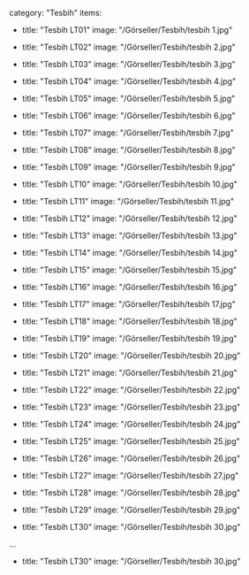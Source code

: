 category: "Tesbih"
items:
  - title: "Tesbih LT01"
    image: "/Görseller/Tesbih/tesbih 1.jpg"
  - title: "Tesbih LT02"
    image: "/Görseller/Tesbih/tesbih 2.jpg"
  - title: "Tesbih LT03"
    image: "/Görseller/Tesbih/tesbih 3.jpg"

  - title: "Tesbih LT04"
    image: "/Görseller/Tesbih/tesbih 4.jpg"
  - title: "Tesbih LT05"
    image: "/Görseller/Tesbih/tesbih 5.jpg"
  - title: "Tesbih LT06"
    image: "/Görseller/Tesbih/tesbih 6.jpg"
   
  - title: "Tesbih LT07"
    image: "/Görseller/Tesbih/tesbih 7.jpg"
  - title: "Tesbih LT08"
    image: "/Görseller/Tesbih/tesbih 8.jpg"
  - title: "Tesbih LT09"
    image: "/Görseller/Tesbih/tesbih 9.jpg"
   
  - title: "Tesbih LT10"
    image: "/Görseller/Tesbih/tesbih 10.jpg"
  - title: "Tesbih LT11"
    image: "/Görseller/Tesbih/tesbih 11.jpg"
  - title: "Tesbih LT12"
    image: "/Görseller/Tesbih/tesbih 12.jpg"
   
  - title: "Tesbih LT13"
    image: "/Görseller/Tesbih/tesbih 13.jpg"
  - title: "Tesbih LT14"
    image: "/Görseller/Tesbih/tesbih 14.jpg"
  - title: "Tesbih LT15"
    image: "/Görseller/Tesbih/tesbih 15.jpg"
   
  - title: "Tesbih LT16"
    image: "/Görseller/Tesbih/tesbih 16.jpg"
  - title: "Tesbih LT17"
    image: "/Görseller/Tesbih/tesbih 17.jpg"
  - title: "Tesbih LT18"
    image: "/Görseller/Tesbih/tesbih 18.jpg"
   
  - title: "Tesbih LT19"
    image: "/Görseller/Tesbih/tesbih 19.jpg"
  - title: "Tesbih LT20"
    image: "/Görseller/Tesbih/tesbih 20.jpg"
  - title: "Tesbih LT21"
    image: "/Görseller/Tesbih/tesbih 21.jpg"
   
  - title: "Tesbih LT22"
    image: "/Görseller/Tesbih/tesbih 22.jpg"
  - title: "Tesbih LT23"
    image: "/Görseller/Tesbih/tesbih 23.jpg"
  - title: "Tesbih LT24"
    image: "/Görseller/Tesbih/tesbih 24.jpg"
   
  - title: "Tesbih LT25"
    image: "/Görseller/Tesbih/tesbih 25.jpg"
  - title: "Tesbih LT26"
    image: "/Görseller/Tesbih/tesbih 26.jpg"
  - title: "Tesbih LT27"
    image: "/Görseller/Tesbih/tesbih 27.jpg"
     
  - title: "Tesbih LT28"
    image: "/Görseller/Tesbih/tesbih 28.jpg"
  - title: "Tesbih LT29"
    image: "/Görseller/Tesbih/tesbih 29.jpg"
  - title: "Tesbih LT30"
    image: "/Görseller/Tesbih/tesbih 30.jpg"
   


  ...
  - title: "Tesbih LT30"
    image: "/Görseller/Tesbih/tesbih 30.jpg"

